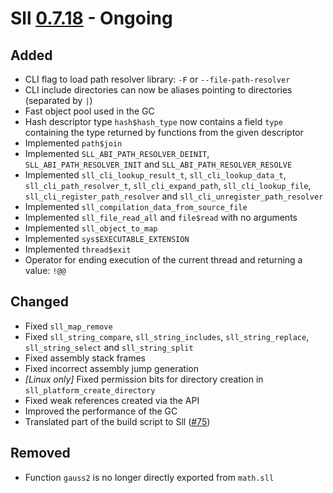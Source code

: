 # Sll [0.7.18] - Ongoing

## Added

- CLI flag to load path resolver library: `-F` or `--file-path-resolver`
- CLI include directories can now be aliases pointing to directories (separated by `|`)
- Fast object pool used in the GC
- Hash descriptor type `hash$hash_type` now contains a field `type` containing the type returned by functions from the given descriptor
- Implemented `path$join`
- Implemented `SLL_ABI_PATH_RESOLVER_DEINIT`, `SLL_ABI_PATH_RESOLVER_INIT` and `SLL_ABI_PATH_RESOLVER_RESOLVE`
- Implemented `sll_cli_lookup_result_t`, `sll_cli_lookup_data_t`, `sll_cli_path_resolver_t`, `sll_cli_expand_path`, `sll_cli_lookup_file`, `sll_cli_register_path_resolver` and `sll_cli_unregister_path_resolver`
- Implemented `sll_compilation_data_from_source_file`
- Implemented `sll_file_read_all` and `file$read` with no arguments
- Implemented `sll_object_to_map`
- Implemented `sys$EXECUTABLE_EXTENSION`
- Implemented `thread$exit`
- Operator for ending execution of the current thread and returning a value: `!@@`

## Changed

- Fixed `sll_map_remove`
- Fixed `sll_string_compare`, `sll_string_includes`, `sll_string_replace`, `sll_string_select` and `sll_string_split`
- Fixed assembly stack frames
- Fixed incorrect assembly jump generation
- *\[Linux only\]* Fixed permission bits for directory creation in `sll_platform_create_directory`
- Fixed weak references created via the API
- Improved the performance of the GC
- Translated part of the build script to Sll ([#75])

## Removed

- Function `gauss2` is no longer directly exported from `math.sll`

[0.7.18]: https://github.com/sl-lang/sll/compare/sll-v0.7.17...main
[#75]: https://github.com/sl-lang/sll/issues/75
